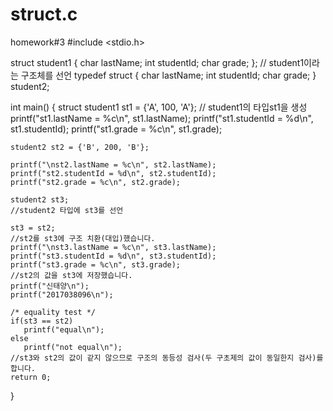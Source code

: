 # struct.c
homework#3
#include <stdio.h>

struct student1 {
    char lastName;
    int studentId;
    char grade;
};
// student1이라는 구조체를 선언
typedef struct {
    char lastName;
    int studentId;
    char grade;
} student2;

int main() {
    struct student1 st1 = {'A', 100, 'A'};
    // student1의 타입st1을 생성
    printf("st1.lastName = %c\n", st1.lastName);
    printf("st1.studentId = %d\n", st1.studentId);
    printf("st1.grade = %c\n", st1.grade);

    student2 st2 = {'B', 200, 'B'};
    
    printf("\nst2.lastName = %c\n", st2.lastName);
    printf("st2.studentId = %d\n", st2.studentId);
    printf("st2.grade = %c\n", st2.grade);

    student2 st3;
    //student2 타입에 st3를 선언

    st3 = st2;
    //st2를 st3에 구조 치환(대입)했습니다. 
    printf("\nst3.lastName = %c\n", st3.lastName);
    printf("st3.studentId = %d\n", st3.studentId);
    printf("st3.grade = %c\n", st3.grade);
    //st2의 값을 st3에 저장했습니다.
    printf("신태양\n");
    printf("2017038096\n");

    /* equality test */
    if(st3 == st2)
       printf("equal\n");
    else
       printf("not equal\n");
    //st3와 st2의 값이 같지 않으므로 구조의 동등성 검사(두 구초제의 값이 동일한지 검사)를 합니다.
    return 0;
}
